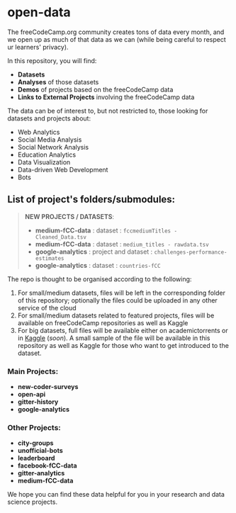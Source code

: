 # open-data

The freeCodeCamp.org community creates tons of data every month, and we open up as much of that data as we can (while being careful to respect ur learners' privacy).

In this repository, you will find:
* **Datasets**
* **Analyses** of those datasets
* **Demos** of projects based on the freeCodeCamp data
* **Links to External Projects** involving the freeCodeCamp data

The data can be of interest to, but not restricted to, those looking for datasets and projects about:
* Web Analytics
* Social Media Analysis
* Social Network Analysis
* Education Analytics
* Data Visualization
* Data-driven Web Development
* Bots

## List of project's folders/submodules:

> **NEW PROJECTS / DATASETS**:
>
> * **medium-fCC-data** : dataset : `fccmediumTitles - Cleaned_Data.tsv`
> * **medium-fCC-data** : dataset : `medium_titles - rawdata.tsv`
> * **google-analytics** : project and dataset : `challenges-performance-estimates`
> * **google-analytics** : dataset : `countries-fCC`

The repo is thought to be organised according to the following:
1. For small/medium datasets, files will be left in the corresponding folder of this repository; optionally the files could be uploaded in any other service of the cloud
2. For small/medium datasets related to featured projects, files will be available on freeCodeCamp repositories as well as Kaggle
3. For big datasets, full files will be available either on academictorrents or in [Kaggle](https://www.kaggle.com/) (*soon*). A small sample of the file will be available in this repository as well as Kaggle for those who want to get introduced to the dataset.  


### Main Projects:

* **new-coder-surveys**
* **open-api**
* **gitter-history**
* **google-analytics**

### Other Projects:

* **city-groups**
* **unofficial-bots**
* **leaderboard**
* **facebook-fCC-data**
* **gitter-analytics**
* **medium-fCC-data**

We hope you can find these data helpful for you in your research and data science projects. 
